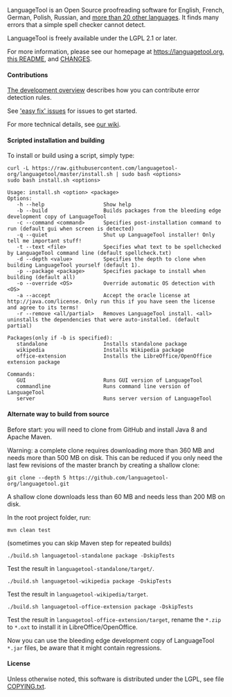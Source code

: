 LanguageTool is an Open Source proofreading software for English, French, German,
Polish, Russian, and [more than 20 other languages](https://languagetool.org/languages/).
It finds many errors that a simple spell checker cannot detect.

LanguageTool is freely available under the LGPL 2.1 or later.

For more information, please see our homepage at https://languagetool.org,
[this README](https://github.com/languagetool-org/languagetool/blob/master/languagetool-standalone/README.md),
and [CHANGES](https://github.com/languagetool-org/languagetool/blob/master/languagetool-standalone/CHANGES.md).

#### Contributions

[The development overview](http://wiki.languagetool.org/development-overview) describes
how you can contribute error detection rules.

See ['easy fix' issues](https://github.com/languagetool-org/languagetool/issues?q=is%3Aopen+is%3Aissue+label%3A%22easy+fix%22)
for issues to get started.

For more technical details, see [our wiki](http://wiki.languagetool.org).

#### Scripted installation and building
To install or build using a script, simply type:
```
curl -L https://raw.githubusercontent.com/languagetool-org/languagetool/master/install.sh | sudo bash <options>
sudo bash install.sh <options>
```

```
Usage: install.sh <option> <package>
Options:
   -h --help                   Show help
   -b --build                  Builds packages from the bleeding edge development copy of LanguageTool
   -c --command <command>      Specifies post-installation command to run (default gui when screen is detected)
   -q --quiet                  Shut up LanguageTool installer! Only tell me important stuff!
   -t --text <file>            Specifies what text to be spellchecked by LanguageTool command line (default spellcheck.txt)
   -d --depth <value>          Specifies the depth to clone when building LanguageTool yourself (default 1).
   -p --package <package>      Specifies package to install when building (default all)
   -o --override <OS>          Override automatic OS detection with <OS>
   -a --accept                 Accept the oracle license at http://java.com/license. Only run this if you have seen the license and agree to its terms!
   -r --remove <all/partial>   Removes LanguageTool install. <all> uninstalls the dependencies that were auto-installed. (default partial)

Packages(only if -b is specified):
   standalone                  Installs standalone package
   wikipedia                   Installs Wikipedia package
   office-extension            Installs the LibreOffice/OpenOffice extension package

Commands:
   GUI                         Runs GUI version of LanguageTool
   commandline                 Runs command line version of LanguageTool
   server                      Runs server version of LanguageTool
```

#### Alternate way to build from source

Before start: you will need to clone from GitHub and install Java 8 and Apache Maven.

Warning: a complete clone requires downloading more than 360 MB and needs more than 500 MB on disk.
This can be reduced if you only need the last few revisions of the master branch
by creating a shallow clone:

    git clone --depth 5 https://github.com/languagetool-org/languagetool.git

A shallow clone downloads less than 60 MB and needs less than 200 MB on disk.

In the root project folder, run:

    mvn clean test

(sometimes you can skip Maven step for repeated builds)

    ./build.sh languagetool-standalone package -DskipTests

Test the result in `languagetool-standalone/target/`.

    ./build.sh languagetool-wikipedia package -DskipTests

Test the result in `languagetool-wikipedia/target`.

    ./build.sh languagetool-office-extension package -DskipTests

Test the result in `languagetool-office-extension/target`, rename the `*.zip` to `*.oxt` to install it in LibreOffice/OpenOffice.

Now you can use the bleeding edge development copy of LanguageTool `*.jar` files, be aware that it might contain regressions.

#### License

Unless otherwise noted, this software is distributed under the LGPL, see file [COPYING.txt](https://github.com/languagetool-org/languagetool/blob/master/COPYING.txt).
